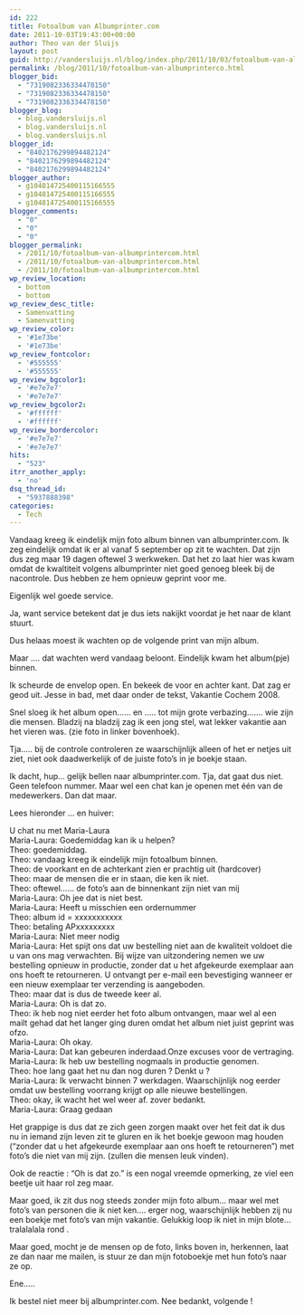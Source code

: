 ```yaml
---
id: 222
title: Fotoalbum van Albumprinter.com
date: 2011-10-03T19:43:00+00:00
author: Theo van der Sluijs
layout: post
guid: http://vandersluijs.nl/blog/index.php/2011/10/03/fotoalbum-van-albumprinterco/
permalink: /blog/2011/10/fotoalbum-van-albumprinterco.html
blogger_bid:
  - "7319082336334478150"
  - "7319082336334478150"
  - "7319082336334478150"
blogger_blog:
  - blog.vandersluijs.nl
  - blog.vandersluijs.nl
  - blog.vandersluijs.nl
blogger_id:
  - "8402176299894482124"
  - "8402176299894482124"
  - "8402176299894482124"
blogger_author:
  - g104814725400115166555
  - g104814725400115166555
  - g104814725400115166555
blogger_comments:
  - "0"
  - "0"
  - "0"
blogger_permalink:
  - /2011/10/fotoalbum-van-albumprintercom.html
  - /2011/10/fotoalbum-van-albumprintercom.html
  - /2011/10/fotoalbum-van-albumprintercom.html
wp_review_location:
  - bottom
  - bottom
wp_review_desc_title:
  - Samenvatting
  - Samenvatting
wp_review_color:
  - '#1e73be'
  - '#1e73be'
wp_review_fontcolor:
  - '#555555'
  - '#555555'
wp_review_bgcolor1:
  - '#e7e7e7'
  - '#e7e7e7'
wp_review_bgcolor2:
  - '#ffffff'
  - '#ffffff'
wp_review_bordercolor:
  - '#e7e7e7'
  - '#e7e7e7'
hits:
  - "523"
itrr_another_apply:
  - 'no'
dsq_thread_id:
  - "5937888398"
categories:
  - Tech
---
```

Vandaag kreeg ik eindelijk mijn foto album binnen van albumprinter.com. Ik zeg eindelijk omdat ik er al vanaf 5 september op zit te wachten. Dat zijn dus zeg maar 19 dagen oftewel 3 werkweken. Dat het zo laat hier was kwam omdat de kwaltiteit volgens albumprinter niet goed genoeg bleek bij de nacontrole. Dus hebben ze hem opnieuw geprint voor me.

Eigenlijk wel goede service.

Ja, want service betekent dat je dus iets nakijkt voordat je het naar de klant stuurt.

Dus helaas moest ik wachten op de volgende print van mijn album.

Maar …. dat wachten werd vandaag beloont. Eindelijk kwam het album(pje) binnen.

Ik scheurde de envelop open. En bekeek de voor en achter kant. Dat zag er geod uit. Jesse in bad, met daar onder de tekst, Vakantie Cochem 2008.

Snel sloeg ik het album open…… en ….. tot mijn grote verbazing……. wie zijn die mensen. Bladzij na bladzij zag ik een jong stel, wat lekker vakantie aan het vieren was. (zie foto in linker bovenhoek).

Tja….. bij de controle controleren ze waarschijnlijk alleen of het er netjes uit ziet, niet ook daadwerkelijk of de juiste foto’s in je boekje staan.

Ik dacht, hup… gelijk bellen naar albumprinter.com. Tja, dat gaat dus niet. Geen telefoon nummer. Maar wel een chat kan je openen met één van de medewerkers. Dan dat maar.

Lees hieronder … en huiver:

U chat nu met Maria-Laura  
Maria-Laura: Goedemiddag kan ik u helpen?  
Theo: goedemiddag.  
Theo: vandaag kreeg ik eindelijk mijn fotoalbum binnen.  
Theo: de voorkant en de achterkant zien er prachtig uit (hardcover)  
Theo: maar de mensen die er in staan, die ken ik niet.  
Theo: oftewel…… de foto’s aan de binnenkant zijn niet van mij  
Maria-Laura: Oh jee dat is niet best.  
Maria-Laura: Heeft u misschien een ordernummer  
Theo: album id = xxxxxxxxxxx  
Theo: betaling APxxxxxxxxx  
Maria-Laura: Niet meer nodig  
Maria-Laura: Het spijt ons dat uw bestelling niet aan de kwaliteit voldoet die u van ons mag verwachten. Bij wijze van uitzondering nemen we uw bestelling opnieuw in productie, zonder dat u het afgekeurde exemplaar aan ons hoeft te retourneren. U ontvangt per e-mail een bevestiging wanneer er een nieuw exemplaar ter verzending is aangeboden.  
Theo: maar dat is dus de tweede keer al.  
Maria-Laura: Oh is dat zo.  
Theo: ik heb nog niet eerder het foto album ontvangen, maar wel al een mailt gehad dat het langer ging duren omdat het album niet juist geprint was ofzo.  
Maria-Laura: Oh okay.  
Maria-Laura: Dat kan gebeuren inderdaad.Onze excuses voor de vertraging.  
Maria-Laura: Ik heb uw bestelling nogmaals in productie genomen.  
Theo: hoe lang gaat het nu dan nog duren ? Denkt u ?  
Maria-Laura: Ik verwacht binnen 7 werkdagen. Waarschijnlijk nog eerder omdat uw bestelling voorrang krijgt op alle nieuwe bestellingen.  
Theo: okay, ik wacht het wel weer af. zover bedankt.  
Maria-Laura: Graag gedaan

Het grappige is dus dat ze zich geen zorgen maakt over het feit dat ik dus nu in iemand zijn leven zit te gluren en ik het boekje gewoon mag houden (“zonder dat u het afgekeurde exemplaar aan ons hoeft te retourneren”) met foto’s die niet van mij zijn. (zullen die mensen leuk vinden).

Ook de reactie : “Oh is dat zo.” is een nogal vreemde opmerking, ze viel een beetje uit haar rol zeg maar.

Maar goed, ik zit dus nog steeds zonder mijn foto album… maar wel met foto’s van personen die ik niet ken…. erger nog, waarschijnlijk hebben zij nu een boekje met foto’s van mijn vakantie. Gelukkig loop ik niet in mijn blote… tralalalala rond .

Maar goed, mocht je de mensen op de foto, links boven in, herkennen, laat ze dan naar me mailen, is stuur ze dan mijn fotoboekje met hun foto’s naar ze op.

Ene…..

Ik bestel niet meer bij albumprinter.com. Nee bedankt, volgende !